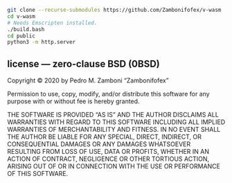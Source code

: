 ~~~ Bash
git clone --recurse-submodules https://github.com/Zambonifofex/v-wasm
cd v-wasm
# Needs Emscripten installed.
./build.bash
cd public
python3 -m http.server
~~~

license — zero‐clause BSD (0BSD)
---

Copyright © 2020 by Pedro M. Zamboni “Zambonifofex”

Permission to use, copy, modify, and/or distribute this software for any purpose with or without fee is hereby granted.

THE SOFTWARE IS PROVIDED “AS IS” AND THE AUTHOR DISCLAIMS ALL WARRANTIES WITH REGARD TO THIS SOFTWARE INCLUDING ALL IMPLIED WARRANTIES OF MERCHANTABILITY AND FITNESS. IN NO EVENT SHALL THE AUTHOR BE LIABLE FOR ANY SPECIAL, DIRECT, INDIRECT, OR CONSEQUENTIAL DAMAGES OR ANY DAMAGES WHATSOEVER RESULTING FROM LOSS OF USE, DATA OR PROFITS, WHETHER IN AN ACTION OF CONTRACT, NEGLIGENCE OR OTHER TORTIOUS ACTION, ARISING OUT OF OR IN CONNECTION WITH THE USE OR PERFORMANCE OF THIS SOFTWARE.
